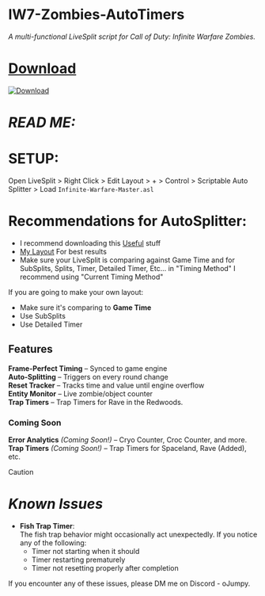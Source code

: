 # IW7-Zombies-AutoTimers
*A multi-functional LiveSplit script for Call of Duty: Infinite Warfare Zombies.*  

# [Download](https://github.com/oJumpy/IW7-Zombies-AutoTimers/releases/download/v1/Infinite-Warfare-Master.asl)

[![Download](https://img.shields.io/badge/Download-v1.1-blue?style=flat-square)](https://github.com/oJumpy/IW7-Zombies-AutoTimers/releases/download/v1.1/Infinite-Warfare-Master.v1.1.asl)  

# *READ ME:*

# SETUP:
Open LiveSplit > Right Click > Edit Layout > + > Control > Scriptable Auto Splitter > Load `Infinite-Warfare-Master.asl`

# Recommendations for AutoSplitter:
- I recommend downloading this [Useful](https://github.com/oJumpy/IW7-Zombies-AutoTimers/releases/download/v1/Useful.zip) stuff
- [My Layout](https://github.com/oJumpy/IW7-Zombies-AutoTimers/releases/download/v1/recommended_layout.lsl) For best results
- Make sure your LiveSplit is comparing against Game Time and for SubSplits, Splits, Timer, Detailed Timer, Etc... in "Timing Method" I recommend using "Current Timing Method"

If you are going to make your own layout:
- Make sure it's comparing to **Game Time**
- Use SubSplits
- Use Detailed Timer

## Features  
 **Frame-Perfect Timing** – Synced to game engine  
 **Auto-Splitting** – Triggers on every round change  
 **Reset Tracker** – Tracks time and value until engine overflow  
 **Entity Monitor** – Live zombie/object counter  
 **Trap Timers** – Trap Timers for Rave in the Redwoods.

### Coming Soon  
**Error Analytics** *(Coming Soon!)* – Cryo Counter, Croc Counter, and more.  
**Trap Timers**  *(Coming Soon!)* – Trap Timers for Spaceland, Rave (Added), etc.  


> [!CAUTION]
> # *Known Issues*
> 
> - **Fish Trap Timer**:  
>   The fish trap behavior might occasionally act unexpectedly. If you notice any of the following:
>   - Timer not starting when it should  
>   - Timer restarting prematurely  
>   - Timer not resetting properly after completion  
> 
> If you encounter any of these issues, please DM me on Discord - oJumpy.
